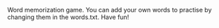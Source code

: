 Word memorization game. You can add your own words to practise by changing them in the words.txt. Have fun!
